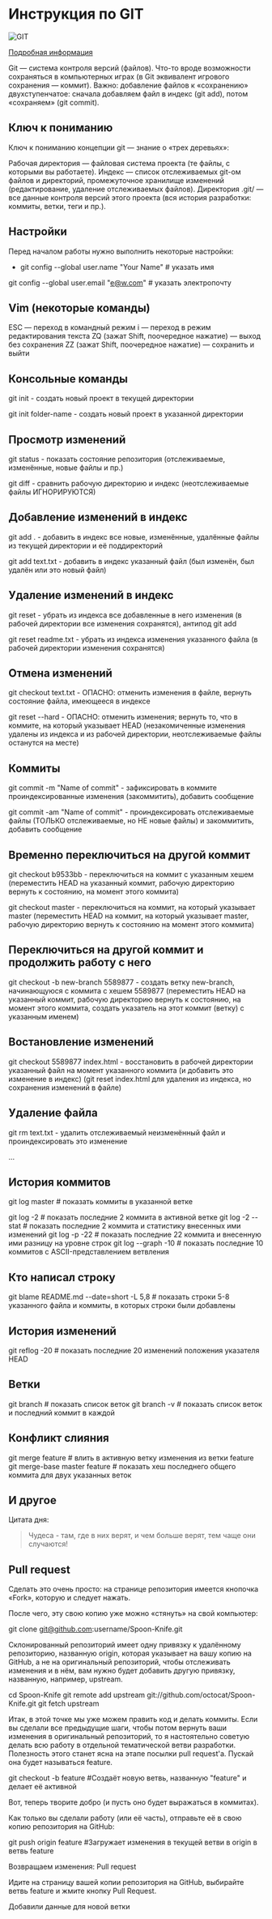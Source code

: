 # Инструкция по GIT

![GIT](https://miro.medium.com/max/1200/1*PqEPOjr7MGG1bYwYYlN5sw.png)

[Подробная информация](https://github.com/cyberspacedk/Git-commands?ysclid=l6rqxivyan102664450)

Git — система контроля версий (файлов). Что-то вроде возможности сохраняться в компьютерных играх (в Git эквивалент игрового сохранения — коммит). Важно: добавление файлов к «сохранению» двухступенчатое: сначала добавляем файл в индекс (git add), потом «сохраняем» (git commit).

## Ключ к пониманию 

Ключ к пониманию концепции git — знание о «трех деревьях»:

Рабочая директория — файловая система проекта (те файлы, с которыми вы работаете).
Индекс — список отслеживаемых git-ом файлов и директорий, промежуточное хранилище изменений (редактирование, удаление отслеживаемых файлов).
Директория .git/ — все данные контроля версий этого проекта (вся история разработки: коммиты, ветки, теги и пр.).

## Настройки

Перед началом работы нужно выполнить некоторые настройки:

- git config --global user.name "Your Name" # указать имя

git config --global user.email "e@w.com"  # указать электропочту

## Vim (некоторые команды)
ESC     — переход в командный режим
i       — переход в режим редактирования текста
ZQ (зажат Shift, поочередное нажатие) — выход без сохранения
ZZ (зажат Shift, поочередное нажатие) — сохранить и выйти

## Консольные команды
git init - создать новый проект в текущей директории

git init folder-name - создать новый проект в указанной директории

## Просмотр изменений

git status - показать состояние репозитория (отслеживаемые, изменённые, новые файлы и пр.)

git diff - сравнить рабочую директорию и индекс (неотслеживаемые файлы ИГНОРИРУЮТСЯ)

## Добавление изменений в индекс
git add . - добавить в индекс все новые, изменённые, удалённые файлы из текущей директории и её поддиректорий

git add text.txt - добавить в индекс указанный файл (был изменён, был удалён или это новый файл)


## Удаление изменений в индекс

git reset - убрать из индекса все добавленные в него изменения (в рабочей директории все изменения сохранятся), антипод git add

git reset readme.txt - убрать из индекса изменения указанного файла (в рабочей директории изменения сохранятся)

## Отмена изменений 

git checkout text.txt - ОПАСНО: отменить изменения в файле, вернуть состояние файла, имеющееся в индексе

git reset --hard - ОПАСНО: отменить изменения; вернуть то, что в коммите, на который указывает HEAD (незакомиченные изменения удалены из индекса и из рабочей директории, неотслеживаемые файлы останутся на месте)

## Коммиты
git commit -m "Name of commit" - зафиксировать в коммите проиндексированные изменения (закоммитить), добавить сообщение

git commit -am "Name of commit" - проиндексировать отслеживаемые файлы (ТОЛЬКО отслеживаемые, но НЕ новые файлы) и закоммитить, добавить сообщение

##  Временно переключиться на другой коммит

git checkout b9533bb - переключиться на коммит с указанным хешем (переместить HEAD на указанный коммит, рабочую директорию вернуть к состоянию, на момент этого коммита)

git checkout master - переключиться на коммит, на который указывает master (переместить HEAD на коммит, на который указывает master, рабочую директорию вернуть к состоянию на момент этого коммита)

## Переключиться на другой коммит и продолжить работу с него

git checkout -b new-branch 5589877 - создать ветку new-branch, начинающуюся с коммита c хешем 5589877 (переместить HEAD на указанный коммит, рабочую директорию вернуть к состоянию, на момент этого коммита, создать указатель на этот коммит (ветку) с указанным именем)

## Востановление изменений 

git checkout 5589877 index.html - восстановить в рабочей директории указанный файл на момент указанного коммита (и добавить это изменение в индекс) (git reset index.html для удаления из индекса, но сохранения изменений в файле)

## Удаление файла

git rm text.txt - удалить отслеживаемый неизменённый файл и проиндексировать это изменение

...

## История коммитов
git log master             # показать коммиты в указанной ветке

git log -2                 # показать последние 2 коммита в активной ветке
git log -2 --stat          # показать последние 2 коммита и статистику внесенных ими изменений
git log -p -22             # показать последние 22 коммита и внесенную ими разницу на уровне строк
git log --graph -10        # показать последние 10 коммитов с ASCII-представлением ветвления

## Кто написал строку
git blame README.md --date=short -L 5,8 # показать строки 5-8 указанного файла и коммиты, в которых строки были добавлены

## История изменений
git reflog -20             # показать последние 20 изменений положения указателя HEAD


## Ветки

git branch                 # показать список веток
git branch -v              # показать список веток и последний коммит в каждой

## Конфликт слияния

git merge feature                # влить в активную ветку изменения из ветки feature
git merge-base master feature    # показать хеш последнего общего коммита для двух указанных веток

## И другое

Цитата дня:

>Чудеса - там, где в них верят, и чем больше верят, тем чаще они случаются!

## Pull request

Сделать это очень просто: на странице репозитория имеется кнопочка «Fork», которую и следует нажать.

После чего, эту свою копию уже можно «стянуть» на свой компьютер:

git clone git@github.com:username/Spoon-Knife.git

Склонированный репозиторий имеет одну привязку к удалённому репозиторию, названную origin, которая указывает на вашу копию на GitHub, а не на оригинальный репозиторий, чтобы отслеживать изменения и в нём, вам нужно будет добавить другую привязку, названную, например, upstream.

cd Spoon-Knife
git remote add upstream git://github.com/octocat/Spoon-Knife.git
git fetch upstream

Итак, в этой точке мы уже можем править код и делать коммиты. Если вы сделали все предыдущие шаги, чтобы потом вернуть ваши изменения в оригинальный репозиторий, то я настоятельно советую делать всю работу в отдельной тематической ветви разработки. Полезность этого станет ясна на этапе посылки pull request'а. Пускай она будет называться feature.

git checkout -b feature #Создаёт новую ветвь, названную "feature" и делает её активной

Вот, теперь творите добро (и пусть оно будет выражаться в коммитах).

Как только вы сделали работу (или её часть), отправьте её в свою копию репозитория на GitHub:

git push origin feature #Загружает изменения в текущей ветви в origin в ветвь feature

Возвращаем изменения: Pull request

Идите на страницу вашей копии репозитория на GitHub, выбирайте ветвь feature и жмите кнопку Pull Request.

Добавили данные для новой ветки

